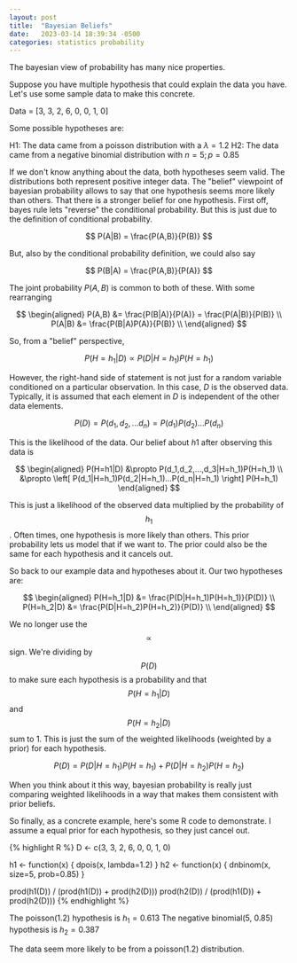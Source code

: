 ```yaml
---
layout: post
title:  "Bayesian Beliefs"
date:   2023-03-14 18:39:34 -0500
categories: statistics probability
---
```


The bayesian view of probability has many nice properties. 

Suppose you have multiple hypothesis that could explain the data you have. Let's use some sample data to make this concrete.

Data = [3, 3, 2, 6, 0, 0, 1, 0]

Some possible hypotheses are:

H1: The data came from a poisson distribution with a $\lambda=1.2$
H2: The data came from a negative binomial distribution with $n=5; p=0.85$

If we don't know anything about the data, both hypotheses seem valid. The distributions both represent positive integer data. The "belief" viewpoint of bayesian probability allows to say that one hypothesis seems more likely than others. That there is a stronger belief for one hypothesis. First off, bayes rule lets "reverse" the conditional probability. But this is just due to the definition of conditional probability.

$$ P(A|B) = \frac{P(A,B)}{P(B)} $$

But, also by the conditional probability definition, we could also say

$$ P(B|A) = \frac{P(A,B)}{P(A)} $$

The joint probability $P(A,B)$ is common to both of these. With some rearranging

$$
\begin{aligned} 
    P(A,B) &= \frac{P(B|A)}{P(A)} = \frac{P(A|B)}{P(B)} \\
    P(A|B) &= \frac{P(B|A)P(A)}{P(B)} \\
\end{aligned}
$$

So, from a "belief" perspective, 

$$ P(H=h_1|D) \propto P(D|H=h_1)P(H=h_1) $$ 

However, the right-hand side of statement is not just for a random variable conditioned on a particular observation. In this case, $D$ is the observed data. Typically, it is assumed that each element in $D$ is independent of the other data elements.

$$
P(D) = P(d_1, d_2, ... d_n) = P(d_1)P(d_2)...P(d_n)
$$

This is the likelihood of the data. Our belief about $h1$ after observing this data is

$$
\begin{aligned}
P(H=h1|D) &\propto P(d_1,d_2,...,d_3|H=h_1)P(H=h_1) \\
       &\propto \left[ P(d_1|H=h_1)P(d_2|H=h_1)...P(d_n|H=h_1) \right] P(H=h_1)
\end{aligned}
$$

This is just a likelihood of the observed data multiplied by the probability of $$h_1$$. Often times, one hypothesis is more likely than others. This prior probability lets us model that if we want to. The prior could also be the same for each hypothesis and it cancels out.

So back to our example data and hypotheses about it. Our two hypotheses are:

$$
\begin{aligned}
    P(H=h_1|D) &= \frac{P(D|H=h_1)P(H=h_1)}{P(D)} \\
    P(H=h_2|D) &= \frac{P(D|H=h_2)P(H=h_2)}{P(D)} \\
\end{aligned}
$$

We no longer use the $$\propto$$ sign. We're dividing by $$P(D)$$ to make sure each hypothesis is a probability and that $$P(H=h_1|D)$$ and $$P(H = h_2|D)$$ sum to 1. This is just the sum of the weighted likelihoods (weighted by a prior) for each hypothesis. 

$$
P(D) = P(D|H=h_1)P(H=h_1) + P(D|H=h_2)P(H=h_2)
$$

When you think about it this way, bayesian probability is really just comparing weighted likelihoods in a way that makes them consistent with prior beliefs. 

So finally, as a concrete example, here's some R code to demonstrate. I assume a equal prior for each hypothesis, so they just cancel out. 

{% highlight R %}
D <- c(3, 3, 2, 6, 0, 0, 1, 0)

h1 <- function(x) { dpois(x, lambda=1.2) }
h2 <- function(x) { dnbinom(x, size=5, prob=0.85) }

prod(h1(D)) / (prod(h1(D)) + prod(h2(D)))
prod(h2(D)) / (prod(h1(D)) + prod(h2(D)))
{% endhighlight %}

The poisson(1.2) hypothesis is $h_1 = 0.613$
The negative binomial(5, 0.85) hypothesis is $h_2 = 0.387$

The data seem more likely to be from a poisson(1.2) distribution. 